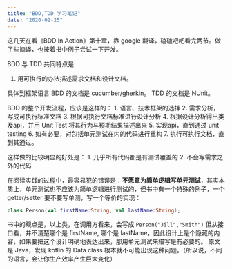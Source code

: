 ```yaml
---
title: "BDD,TDD 学习笔记"
date: "2020-02-25"
---
```


这几天在看《BDD In Action》第十章，靠 google 翻译，磕磕吧吧看完两节。做了些摘译，也按着书中例子尝试一下开发。

BDD 与 TDD 共同特点是

1. 用可执行的办法描述需求文档和设计文档。

具体到框架语言 BDD 的文档是 cucumber/gherkin。 TDD 的文档是 NUnit。

BDD 的整个开发流程，应该是这样的： 1. 语言、技术框架的选择 2. 需求分析，写成可执行标准文档 3. 根据可执行文档标准进行设计分析 4. 根据设计分析得出类及api，并用 Unit Test 将其行为与预期结果描述出来 5. 实现api，直到通过 unit testing 6. 如有必要，对包括单元测试在内的代码进行重构 7. 执行可执行文档，直到其通过。

这样做的比较明显的好处是： 1. 几乎所有代码都是有测试覆盖的 2. 不会写需求之外的代码

在阅读实践的过程中，最容易犯的错误是：**不愿意为简单逻辑写单元测试**，其实本质上，单元测试也不应该为简单逻辑进行测试的，但书中有一个特殊的例子，一个 getter/setter 要不要写单测，写一个等价的实现：

```kotlin
class Person(val firstName:String, val lastName:String);
```

书中的观点是，以上类，在调用方看来，会写成 `Person("Jill","Smith")` 但从接口看，并不清楚哪个是 firstName, 哪个是 lastName，因此设计上是个隐藏的内容，如果要把这个设计明确地表达出来，那用单元测试来描写是有必要的。 原文是 Java，发现 kotlin 的 Data class 根本就不可能出现这种问题。（所以说，不同的语言，会让你生产效率产生巨大变化）
